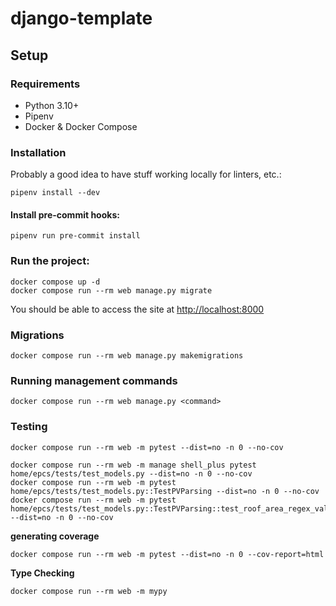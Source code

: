 # django-template

## Setup

### Requirements

-   Python 3.10+
-   Pipenv
-   Docker & Docker Compose

### Installation

Probably a good idea to have stuff working locally for linters, etc.:

```console
pipenv install --dev
```

#### Install pre-commit hooks:

```console
pipenv run pre-commit install
```

### Run the project:

```console
docker compose up -d
docker compose run --rm web manage.py migrate
```

You should be able to access the site at [http://localhost:8000](http://localhost:8000)

### Migrations

```console
docker compose run --rm web manage.py makemigrations
```

### Running management commands

```console
docker compose run --rm web manage.py <command>
```

### Testing

```console
docker compose run --rm web -m pytest --dist=no -n 0 --no-cov
```

```console
docker compose run --rm web -m manage shell_plus pytest home/epcs/tests/test_models.py --dist=no -n 0 --no-cov
docker compose run --rm web -m pytest home/epcs/tests/test_models.py::TestPVParsing --dist=no -n 0 --no-cov
docker compose run --rm web -m pytest home/epcs/tests/test_models.py::TestPVParsing::test_roof_area_regex_valid_string_1 --dist=no -n 0 --no-cov
```

**generating coverage**

```console
docker compose run --rm web -m pytest --dist=no -n 0 --cov-report=html
```

**Type Checking**

```console
docker compose run --rm web -m mypy
```
